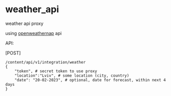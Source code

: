 # weather_api
weather api proxy

using [openweathernap](https://openweathermap.org/ ) api

API:

[POST]
```
/content/api/v1/integration/weather
{
    "token", # secret token to use proxy
    "location":"Lviv", # some location (city, country) 
    "date": "20-02-2023", # optional, date for forecast, within next 4 days
}
```